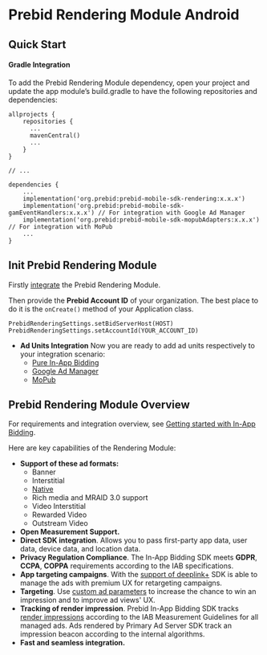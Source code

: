 # Prebid Rendering Module Android

## Quick Start

#### Gradle Integration

To add the Prebid Rendering Module dependency, open your project and update the app module’s build.gradle to have the following repositories and dependencies:

```
allprojects {
    repositories {
      ...
      mavenCentral()
      ...
    }
}

// ...

dependencies {
    ...
    implementation('org.prebid:prebid-mobile-sdk-rendering:x.x.x')
    implementation('org.prebid:prebid-mobile-sdk-gamEventHandlers:x.x.x') // For integration with Google Ad Manager
    implementation('org.prebid:prebid-mobile-sdk-mopubAdapters:x.x.x') // For integration with MoPub
    ...
}
```

## Init Prebid Rendering Module

Firstly [integrate](info-android/android-sdk-integration.md) the Prebid Rendering Module.

Then provide the **Prebid Account ID** of your organization. The best place to do it is the `onCreate()` method of your Application class.

```
PrebidRenderingSettings.setBidServerHost(HOST)
PrebidRenderingSettings.setAccountId(YOUR_ACCOUNT_ID)
```

- **Ad Units Integration**
   Now you are ready to add ad units respectively to your integration scenario:
    - [Pure In-App Bidding](info-android/integration-prebid/android-in-app-bidding-pb-info.md)
    - [Google Ad Manager](info-android/integration-gam/android-in-app-bidding-gam-info.md)
    - [MoPub](info-android/integration-mopub/android-in-app-bidding-mopub-info.md)

## Prebid Rendering Module Overview

For requirements and integration overview, see [Getting started with In-App Bidding](info-modules/in-app-bidding-overview.md).

Here are key capabilities of the Rendering Module:

- **Support of these ad formats:**
    -   Banner
    -   Interstitial
    -   [Native](info-modules/in-app-bidding-native-guidelines-info.md)
    -   Rich media and MRAID 3.0 support
    -   Video Interstitial
    -   Rewarded Video
    -   Outstream Video
- **Open Measurement Support.**
- **Direct SDK integration**. Allows you to pass first-party app data,
    user data, device data, and location data.  
- **Privacy Regulation Compliance**. The In-App Bidding SDK meets **GDPR**, **CCPA**, **COPPA** requirements according to the IAB specifications.
- **App targeting campaigns**. With the [support of deeplink+](info-modules/in-app-bidding-deeplinkplus.md) SDK is able to manage the ads with premium UX for retargeting campaigns.
- **Targeting**. Use [custom ad parameters](info-android/android-sdk-parameters.md) to increase the chance to win an impression and to improve ad views' UX.
- **Tracking of render impression**. Prebid In-App Bidding SDK tracks [render impressions](info-modules/in-app-bidding-impression-tracking.md) according to the IAB Measurement Guidelines for all managed ads. Ads rendered by Primary Ad Server SDK track an impression beacon according to the internal algorithms.
- **Fast and seamless integration.**
